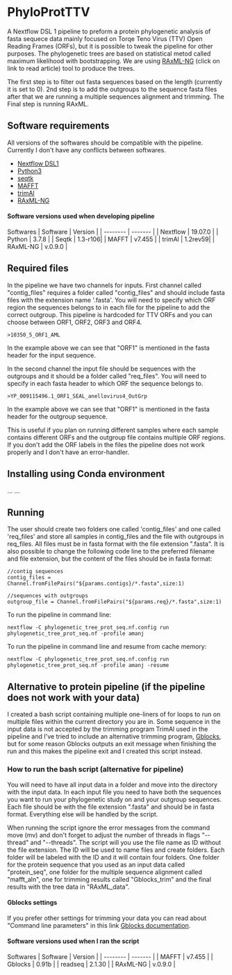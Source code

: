 # PhyloProtTTV
A Nextflow DSL 1 pipeline to preform a protein phylogenetic analysis of fasta sequece data mainly focused on Torqe Teno Virus (TTV) Open Reading Frames (ORFs), but it is possible to tweak the pipeline for other purposes.
The phylogenetic trees are based on statistical metod called maximum likelihood with bootstrapping. We are using [RAxML-NG](https://academic.oup.com/bioinformatics/article/35/21/4453/5487384) (click on link to read article) tool to produce the trees. 

The first step is to filter out fasta sequences based on the length (currently it is set to 0). 
2nd step is to add the outgroups to the sequence fasta files after that we are running a multiple sequences alignment and trimming. 
The Final step is running RAxML.

 ## Software requirements 
 All versions of the softwares should be compatible with the pipeline. Currently I don't have any conflicts between softwares. 
 - [Nextflow DSL1](https://www.nextflow.io/)
 - [Python3](https://www.python.org/downloads/)
 - [seqtk](https://github.com/lh3/seqtk)
 - [MAFFT](https://mafft.cbrc.jp/alignment/software/)
 - [trimAl](http://trimal.cgenomics.org/)
 - [RAxML-NG](https://github.com/amkozlov/raxml-ng)

#### Software versions used when developing pipeline
Softwares
| Software | Version |
| -------- | ------- |
| Nextflow | 19.07.0 |
| Python   | 3.7.8   |
| Seqtk    | 1.3-r106|
| MAFFT    | v7.455  |
| trimAl   | 1.2rev59|
| RAxML-NG | v.0.9.0 |

## Required files
In the pipeline we have two channels for inputs. First channel called "contig_files" requires a folder called "contig_files" and should include fasta files with the extension name '.fasta'. You will need to specify which ORF region the sequences belongs to in each file for the pipeline to add the correct outgroup. This pipeline is hardcoded for TTV ORFs and you can choose between ORF1, ORF2, ORF3 and ORF4. 
```
>10350_5_ORF1_AML
```
In the example above we can see that "ORF1" is mentioned in the fasta header for the input sequence.

In the second channel the input file should be sequences with the outgroups and it should be a folder called "req_files". You will need to specify in each fasta header to which ORF the sequence belongs to.
```
>YP_009115496.1_ORF1_SEAL_anellovirus4_OutGrp
```
In the example above we can see that "ORF1" is mentioned in the fasta header for the outgroup sequence.

This is useful if you plan on running different samples where each sample contains different ORFs and the outgroup file contains multiple ORF regions. If you don't add the ORF labels in the files the pipeline does not work properly and I don't have an error-handler.

## Installing using Conda environment
...
...

## Running 
The user should create two folders one called 'contig_files' and one called 'req_files' and store all samples in contig_files and the file with outgroups in req_files. All files must be in fasta format with the file extension ".fasta". 
It is also possible to change the following code line to the preferred filename and file extension, but the content of the files should be in fasta format:
```
//contig sequences
contig_files = Channel.fromFilePairs("${params.contigs}/*.fasta",size:1)

//sequences with outgroups
outgroup_file = Channel.fromFilePairs("${params.req}/*.fasta",size:1)
```

To run the pipeline in command line:
```
nextflow -C phylogenetic_tree_prot_seq.nf.config run phylogenetic_tree_prot_seq.nf -profile amanj
```
To run the pipeline in command line and resume from cache memory:
```
nextflow -C phylogenetic_tree_prot_seq.nf.config run phylogenetic_tree_prot_seq.nf -profile amanj -resume
```
## Alternative to protein pipeline (if the pipeline does not work with your data)
I created a bash script containing multiple one-liners of for loops to run on multiple files within the current directory you are in. Some sequence in the input data is not accepted by the trimming program TrimAl used in the pipeline and I've tried to include an alternative trimming program, [Gblocks](http://molevol.cmima.csic.es/castresana/Gblocks.html), but for some reason Gblocks outputs an exit message when finishing the run and this makes the pipeline exit and I created this script instead.

### How to run the bash script (alternative for pipeline)
You will need to have all input data in a folder and move into the directory with the input data. In each input file you need to have both the sequences you want to run your phylogenetic study on and your outgroup sequences. Each file should be with the file extension ".fasta" and should be in fasta format. Everything else will be handled by the script. 

When running the script ignore the error messages from the command move (mv) and don't forget to adjust the number of threads in flags "--thread" and "--threads". The script will you use the file name as ID without the file extension. The ID will be used to name files and create folders. Each folder will be labeled with the ID and it will contain four folders. One folder for the protein sequence that you used as an input data called "protein_seq", one folder for the multiple sequence alignment called "mafft_aln", one for trimming results called "Gblocks_trim" and the final results with the tree data in "RAxML_data".

#### Gblocks settings
If you prefer other settings for trimming your data you can read about "Command line parameters" in this link [Gblocks documentation](http://molevol.cmima.csic.es/castresana/Gblocks/Gblocks_documentation.html).

#### Software versions used when I ran the script
Softwares
| Software | Version |
| -------- | ------- |
| MAFFT    | v7.455  |
| Gblocks  | 0.91b   |
| readseq  | 2.1.30  |
| RAxML-NG | v.0.9.0 |
